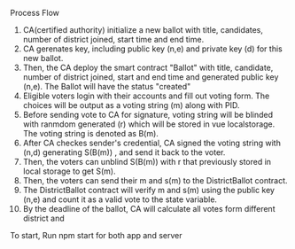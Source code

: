 Process Flow
1. CA(certified authority) initialize a new ballot with title, candidates, number of district joined, start time and end time. 
2. CA gerenates key, including public key (n,e) and private key (d) for this new ballot.
3. Then, the CA deploy the smart contract "Ballot" with title, candidate, number of district joined, start and end time and generated public key (n,e). The Ballot will have the status "created"
4. Eligible voters login with their accounts and fill out voting form. The choices will be output as a voting string (m) along with PID. 
5. Before sending vote to CA for signature, voting string will be blinded with ranmdom generated (r) which will be stored in vue localstorage. The voting string is denoted as B(m).
6. After CA checkes sender's credential, CA signed the voting string with (n,d) generating S(B(m)) , and send it back to the voter.
7. Then, the voters can unblind S(B(m)) with r that previously stored in local storage to get S(m).
8. Then, the voters can send their m and s(m) to the DistrictBallot contract.
9. The DistrictBallot contract will verify m and s(m) using the public key (n,e) and count it as a valid vote to the state variable.
10. By the deadline of the ballot, CA will calculate all votes form different district and 

To start, Run npm start for both app and server